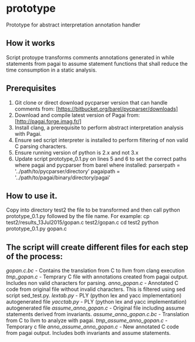 # prototype
Prototype for abstract interpretation annotation handler

## How it works
Script protoype transforms comments annotations generated in while statements from pagai to assume statement functions that shall reduce the time consumption in a static analysis.

## Prerequisites
1. Git clone or direct download pycparser version that can handle comments from: [https://bitbucket.org/barel/pycparser/downloads]
2. Download and compile latest version of Pagai from: [http://pagai.forge.imag.fr/]
3. Install clang, a prerequisite to perform abstract interpretation analysis with Pagai.
4. Ensure sed script interpreter is installed to perform filtering of non valid C parsing characters.
5. Ensure running version of python is 2.x and not 3.x
6. Update script prototype_0.1.py on lines 5 and 6 to set the correct paths where pagai and pycparser from barel where installed:
 parserpath = '../path/to/pycparser/directory'
 pagaipath = '../path/to/pagai/binary/directory/pagai'

## How to use it.
Copy into directory test2 the file to be transformed and then call python prototype_0.1.py followed by the file name.
For example:
 cp test2/results_13Jul2015/gopan.c test2/gopan.c
 cd test2
 python prototype_0.1.py gopan.c

## The script will create different files for each step of the process:
 *gopan.c.bc* - Contains the translation from C to llvm from clang execution
 *tmp_gopan.c* - Temprary C file with annotations created from pagai output. Includes non valid characters for parsing.
 *anno_gopan.c* - Annotated C code from original file without invalid characters. This is filtered using sed script sed_test.py.
 *lextab.py* - PLY (python lex and yacc implementation) autogenerated file
 *yacctab.py* - PLY (python lex and yacc implementation) autogenerated file
 *assume_anno_gopan.c* - Original file including assume statements derived from invariants.
 *assume_anno_gopan.c.bc* - Translation from C to llvm to analyze with pagai.
 *tmp_assume_anno_gopan.c* - Temporary c file
 *anno_assume_anno_gopan.c* - New annotated C code from pagai output. Includes both invariants and assume statements.